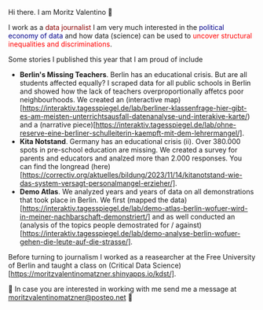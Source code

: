 Hi there. I am Moritz Valentino 🌸 

I work as a <span style="color:darkred">data journalist</span> I am very much interested in the <span style="color:darkblue">political economy of data</span> and how data (science) can be used to <span style="color:red">uncover structural inequalities and discriminations</span>.

Some stories I published this year that I am proud of include 
- **Berlin's Missing Teachers**. Berlin has an educational crisis. But are all students affected equally? I scraped data for all public schools in Berlin and showed how the lack of teachers overproportionally affetcs poor neighbourhoods. We created an (interactive map)[https://interaktiv.tagesspiegel.de/lab/berliner-klassenfrage-hier-gibt-es-am-meisten-unterrichtsausfall-datenanalyse-und-interakive-karte/) and a (narrative piece)[https://interaktiv.tagesspiegel.de/lab/ohne-reserve-eine-berliner-schulleiterin-kaempft-mit-dem-lehrermangel/]. 
- **Kita Notstand**. Germany has an educational crisis (ii). Over 380.000 spots in pre-school education are missing. We created a survey for parents and educators and analzed more than 2.000 responses. You can find the longread (here)[https://correctiv.org/aktuelles/bildung/2023/11/14/kitanotstand-wie-das-system-versagt-personalmangel-erzieher/].
- **Demo Atlas**. We analyzed years and years of data on all demonstrations that took place in Berlin. We first (mapped the data)[https://interaktiv.tagesspiegel.de/lab/demo-atlas-berlin-wofuer-wird-in-meiner-nachbarschaft-demonstriert/] and as well conducted an (analysis of the topics people demostrated for / against)[https://interaktiv.tagesspiegel.de/lab/demo-analyse-berlin-wofuer-gehen-die-leute-auf-die-strasse/].

Before turning to journalism I worked as a reasearcher at the Free University of Berlin and taught a class on (Critical Data Science)[https://moritzvalentinomatzner.shinyapps.io/kdst/].

🌸 In case you are interested in working with me send me a message at moritzvalentinomatzner@posteo.net 🌸
